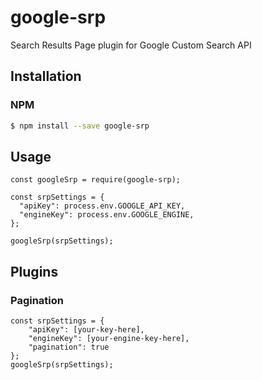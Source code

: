 # google-srp
Search Results Page plugin for Google Custom Search API

## Installation

### NPM

```bash
$ npm install --save google-srp
```

## Usage

```node
const googleSrp = require(google-srp);

const srpSettings = {
  "apiKey": process.env.GOOGLE_API_KEY,
  "engineKey": process.env.GOOGLE_ENGINE,
};

googleSrp(srpSettings);
```

## Plugins

### Pagination

```node
const srpSettings = {
    "apiKey": [your-key-here],
    "engineKey": [your-engine-key-here],
    "pagination": true
};
googleSrp(srpSettings);
```
